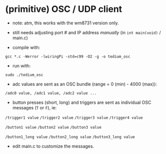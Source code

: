 # (primitive) OSC / UDP client

- note: atm, this works with the wm8731 version only.

- still needs adjusting port # and IP address *manually* (in `int main(void)` / main.c)

- compile with: 

`gcc *.c -Werror -lwiringPi -std=c99 -O2 -g -o tedium_osc` 

- run with:

`sudo ./tedium_osc`

- adc values are sent as an OSC bundle (range = 0 (min) - 4000 (max)): 

`/adc0 value, /adc1 value, /adc2 value ... `

- button presses (short, long) and triggers are sent as individual OSC messages (`T` or `F`), ie:

`/trigger1 value`
`/trigger2 value`
`/trigger3 value`
`/trigger4 value`

`/button1 value`
`/button2 value`
`/button3 value`

`/button1_long value`
`/button2_long value`
`/button3_long value`

- edit main.c to customize the messages.


